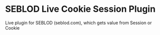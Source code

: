 # SEBLOD Live Cookie Session Plugin
 Live plugin for SEBLOD (seblod.com), which gets value from Session or Cookie
